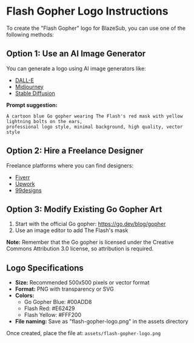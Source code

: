 # Flash Gopher Logo Instructions

To create the "Flash Gopher" logo for BlazeSub, you can use one of the following methods:

## Option 1: Use an AI Image Generator

You can generate a logo using AI image generators like:

- [DALL-E](https://openai.com/dall-e-3)
- [Midjourney](https://www.midjourney.com/)
- [Stable Diffusion](https://stability.ai/)

**Prompt suggestion:**

```
A cartoon blue Go gopher wearing The Flash's red mask with yellow lightning bolts on the ears,
professional logo style, minimal background, high quality, vector style
```

## Option 2: Hire a Freelance Designer

Freelance platforms where you can find designers:

- [Fiverr](https://www.fiverr.com/)
- [Upwork](https://www.upwork.com/)
- [99designs](https://99designs.com/)

## Option 3: Modify Existing Go Gopher Art

1. Start with the official Go gopher: https://go.dev/blog/gopher
2. Use an image editor to add The Flash's mask

**Note:** Remember that the Go gopher is licensed under the Creative Commons Attribution 3.0 license, so attribution is required.

## Logo Specifications

- **Size:** Recommended 500x500 pixels or vector format
- **Format:** PNG with transparency or SVG
- **Colors:**
  - Go Gopher Blue: #00ADD8
  - Flash Red: #E62429
  - Flash Yellow: #FFF200
- **File naming:** Save as "flash-gopher-logo.png" in the assets directory

Once created, place the file at: `assets/flash-gopher-logo.png`
